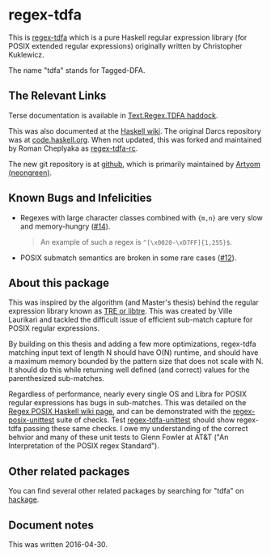 # regex-tdfa

This is [regex-tdfa](http://hackage.haskell.org/package/regex-tdfa) which is a pure Haskell regular expression library (for POSIX extended regular expressions) originally written by Christopher Kuklewicz.

The name "tdfa" stands for Tagged-DFA.

## The Relevant Links

Terse documentation is available in [Text.Regex.TDFA haddock](http://hackage.haskell.org/package/regex-tdfa-1.2.2/docs/Text-Regex-TDFA.html).

This was also documented at the [Haskell wiki](https://wiki.haskell.org/Regular_expressions#regex-tdfa).  The original Darcs repository was at [code.haskell.org](http://code.haskell.org/regex-tdfa/).  When not updated, this was forked and maintained by Roman Cheplyaka as [regex-tdfa-rc](http://hackage.haskell.org/package/regex-tdfa-rc).

The new git repository is at [github](https://github.com/ChrisKuklewicz/regex-tdfa), which is primarily maintained by [Artyom (neongreen)](https://github.com/neongreen).

## Known Bugs and Infelicities

* Regexes with large character classes combined with `{m,n}` are very slow and memory-hungry ([#14][]).

  > An example of such a regex is `^[\x0020-\xD7FF]{1,255}$`.

* POSIX submatch semantics are broken in some rare cases ([#12][]).

[#12]: https://github.com/ChrisKuklewicz/regex-tdfa/issues/12
[#14]: https://github.com/ChrisKuklewicz/regex-tdfa/issues/14

## About this package

This was inspired by the algorithm (and Master's thesis) behind the regular expression library known as [TRE or libtre](https://github.com/laurikari/tre/).  This was created by Ville Laurikari and tackled the difficult issue of efficient sub-match capture for POSIX regular expressions.

By building on this thesis and adding a few more optimizations, regex-tdfa matching input text of length N should have O(N) runtime, and should have a maximum memory bounded by the pattern size that does not scale with N. It should do this while returning well defined (and correct) values for the parenthesized sub-matches.

Regardless of performance, nearly every single OS and Libra for POSIX regular expressions has bugs in sub-matches.  This was detailed on the [Regex POSIX Haskell wiki page](https://wiki.haskell.org/Regex_Posix), and can be demonstrated with the [regex-posix-unittest](http://hackage.haskell.org/package/regex-posix-unittest) suite of checks.  Test [regex-tdfa-unittest](http://hackage.haskell.org/package/regex-tdfa-unittest) should show regex-tdfa passing these same checks.  I owe my understanding of the correct behvior and many of these unit tests to Glenn Fowler at AT&T ("An Interpretation of the POSIX regex Standard").

## Other related packages

You can find several other related packages by searching for "tdfa" on [hackage](http://hackage.haskell.org/packages/search?terms=tdfa).

## Document notes

This was written 2016-04-30.
